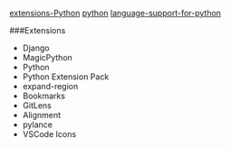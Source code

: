 [extensions-Python](https://medium.com/issuehunt/10-visual-studio-code-extensions-for-python-development-de0be51bbeed)
[python](https://code.visualstudio.com/docs/python/python-tutorial)
[language-support-for-python](https://devblogs.microsoft.com/python/announcing-pylance-fast-feature-rich-language-support-for-python-in-visual-studio-code/)

###Extensions
- Django
- MagicPython
- Python
- Python Extension Pack
- expand-region
- Bookmarks
- GitLens
- Alignment
- pylance
- VSCode Icons
